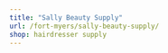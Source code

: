 ```yaml
---
title: "Sally Beauty Supply"
url: /fort-myers/sally-beauty-supply/
shop: hairdresser supply
---
```

